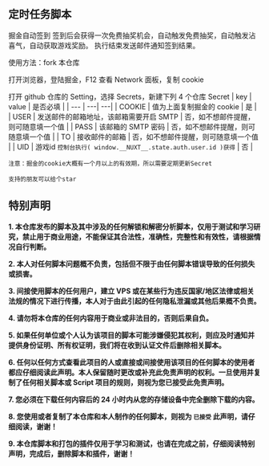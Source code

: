 ## 定时任务脚本

掘金自动签到 签到后会获得一次免费抽奖机会，自动触发免费抽奖，自动触发沾喜气，自动获取游戏奖励。
执行结束发送邮件通知签到结果。

使用方法：fork 本仓库

打开浏览器，登陆掘金，F12 查看 Network 面板，复制 cookie

打开 github 仓库的 Setting，选择 Secrets，新建下列 4 个仓库 Secret
| key | value | 是否必填 |
| --- | ---| ---|
| COOKIE | 值为上面复制掘金的 cookie | 是 |
| USER | 发送邮件的邮箱地址，该邮箱需要开启 SMTP | 否，如不想邮件提醒，则可随意填一个值 |
| PASS | 该邮箱的 SMTP 密码 | 否，如不想邮件提醒，则可随意填一个值 |
| TO | 接收邮件的邮箱 | 否，如不想邮件提醒，则可随意填一个值 |
| UID | 游戏id `控制台执行( window.__NUXT__.state.auth.user.id )获得` | 否 |

`注意：掘金的cookie大概有一个月以上的有效期，所以需要定期更新Secret`

`支持的朋友可以给个star`

## 特别声明

**1. 本仓库发布的脚本及其中涉及的任何解锁和解密分析脚本，仅用于测试和学习研究，禁止用于商业用途，不能保证其合法性，准确性，完整性和有效性，请根据情况自行判断。**

**2. 本人对任何脚本问题概不负责，包括但不限于由任何脚本错误导致的任何损失或损害。**

**3. 间接使用脚本的任何用户，建立 VPS 或在某些行为违反国家/地区法律或相关法规的情况下进行传播，本人对于由此引起的任何隐私泄漏或其他后果概不负责。**

**4. 请勿将本仓库的任何内容用于商业或非法目的，否则后果自负。**

**5. 如果任何单位或个人认为该项目的脚本可能涉嫌侵犯其权利，则应及时通知并提供身份证明、所有权证明，我们将在收到认证文件后删除相关脚本。**

**6. 任何以任何方式查看此项目的人或直接或间接使用该项目的任何脚本的使用者都应仔细阅读此声明。本人保留随时更改或补充此免责声明的权利。一旦使用并复制了任何相关脚本或 Script 项目的规则，则视为您已接受此免责声明。**

**7. 您必须在下载任何内容后的 24 小时内从您的存储设备中完全删除下载的内容。**

**8. 您使用或者复制了本仓库和本人制作的任何脚本，则视为 `已接受` 此声明，请仔细阅读，谢谢！**

**9. 本仓库脚本和打包的插件仅用于学习和测试，也请在完成之前，仔细阅读特别声明，完成后，删除脚本和插件，谢谢！**
